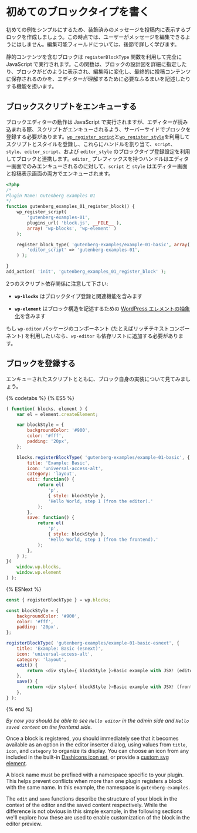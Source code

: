 <!-- # Writing Your First Block Type -->
# 初めてのブロックタイプを書く

<!-- To keep things simple for our first example, let's create a new block type which displays a styled message in a post. At this point, we won't allow the user to edit the message. We'll learn more about editable fields in later sections. -->
初めての例をシンプルにするため、装飾済みのメッセージを投稿内に表示するブロックを作成しましょう。この時点では、ユーザーがメッセージを編集できるようにはしません。編集可能フィールドについては、後節で詳しく学びます。

<!-- Blocks containing static content are implemented entirely in JavaScript using the `registerBlockType` function. This function is responsible for specifying the blueprint of a block, describing the behaviors necessary for the editor to understand how it appears, changes when edited, and is ultimately saved in the post's content. -->
静的コンテンツを含むブロックは `registerBlockType` 関数を利用して完全に JavaScript で実行されます。この関数は、ブロックの設計図を詳細に指定したり、ブロックがどのように表示され、編集時に変化し、最終的に投稿コンテンツに保存されるのかを、エディターが理解するために必要なふるまいを記述したりする機能を担います。

<!-- ## Enqueuing Block Scripts -->
## ブロックスクリプトをエンキューする

<!-- While the block's editor behaviors are implemented in JavaScript, you'll need to register your block server-side to ensure that the script is enqueued when the editor loads. Register scripts and styles using [`wp_register_script`](https://developer.wordpress.org/reference/functions/wp_register_script/) and [`wp_register_style`](https://developer.wordpress.org/reference/functions/wp_register_style/), then assign these as handles associated with your block using the `script`, `style`, `editor_script`, and `editor_style` block type registration settings. The `editor_`-prefixed handles will only be enqueued in the context of the editor, while `script` and `style` will be enqueued both in the editor and when viewing a post on the front of your site. -->
ブロックエディターの動作は JavaScript で実行されますが、エディターが読み込まれる際、スクリプトがエンキューされるよう、サーバーサイドでブロックを登録する必要があります。[`wp_register_script`](https://developer.wordpress.org/reference/functions/wp_register_script/)と[`wp_register_style`](https://developer.wordpress.org/reference/functions/wp_register_style/)を利用してスクリプトとスタイルを登録し、これらにハンドルを割り当て、`script`、`style`、`editor_script`、および `editor_style` のブロックタイプ登録設定を利用してブロックと連携します。`editor_` プレフィックスを持つハンドルはエディター画面でのみエンキューされるのに対して、`script` と `style` はエディター画面と投稿表示画面の両方でエンキューされます。

```php
<?php
/*
Plugin Name: Gutenberg examples 01
*/
function gutenberg_examples_01_register_block() {
	wp_register_script(
		'gutenberg-examples-01',
		plugins_url( 'block.js', __FILE__ ),
		array( 'wp-blocks', 'wp-element' )
	);

	register_block_type( 'gutenberg-examples/example-01-basic', array(
		'editor_script' => 'gutenberg-examples-01',
	) );

}
add_action( 'init', 'gutenberg_examples_01_register_block' );
```

<!-- Note the two script dependencies: -->
2つのスクリプト依存関係に注意して下さい:

<!-- - __`wp-blocks`__ includes block type registration and related functions -->
- __`wp-blocks`__ はブロックタイプ登録と関連機能を含みます
<!-- - __`wp-element`__ includes the [WordPress Element abstraction](/packages/element/README.md) for describing the structure of your blocks -->
- __`wp-element`__ はブロック構造を記述するための [WordPress エレメントの抽象化](/packages/element/README.md)を含みます

<!-- If you were to use a component from the `wp-editor` package, for example the RichText component, you would also need to add `wp-editor` to the dependency list. -->
もし `wp-editor` パッケージのコンポーネント (たとえばリッチテキストコンポーネント) を利用したいなら、`wp-editor` も依存リストに追加する必要があります。

<!-- ## Registering the Block -->
## ブロックを登録する

<!-- With the script enqueued, let's look at the implementation of the block itself: -->
エンキューされたスクリプトとともに、ブロック自身の実装について見てみましょう。

{% codetabs %}
{% ES5 %}
```js
( function( blocks, element ) {
	var el = element.createElement;

	var blockStyle = {
		backgroundColor: '#900',
		color: '#fff',
		padding: '20px',
	};

	blocks.registerBlockType( 'gutenberg-examples/example-01-basic', {
		title: 'Example: Basic',
		icon: 'universal-access-alt',
		category: 'layout',
		edit: function() {
			return el(
				'p',
				{ style: blockStyle },
				'Hello World, step 1 (from the editor).'
			);
		},
		save: function() {
			return el(
				'p',
				{ style: blockStyle },
				'Hello World, step 1 (from the frontend).'
			);
		},
	} );
}(
	window.wp.blocks,
	window.wp.element
) );
```
{% ESNext %}
```js
const { registerBlockType } = wp.blocks;

const blockStyle = {
	backgroundColor: '#900',
	color: '#fff',
	padding: '20px',
};

registerBlockType( 'gutenberg-examples/example-01-basic-esnext', {
	title: 'Example: Basic (esnext)',
	icon: 'universal-access-alt',
	category: 'layout',
	edit() {
		return <div style={ blockStyle }>Basic example with JSX! (editor)</div>;
	},
	save() {
		return <div style={ blockStyle }>Basic example with JSX! (front)</div>;
	},
} );
```
{% end %}

_By now you should be able to see `Hello editor` in the admin side and `Hello saved content` on the frontend side._

Once a block is registered, you should immediately see that it becomes available as an option in the editor inserter dialog, using values from `title`, `icon`, and `category` to organize its display. You can choose an icon from any included in the built-in [Dashicons icon set](https://developer.wordpress.org/resource/dashicons/), or provide a [custom svg element](/docs/designers-developers/developers/block-api/block-registration.md#icon-optional).

A block name must be prefixed with a namespace specific to your plugin. This helps prevent conflicts when more than one plugin registers a block with the same name. In this example, the namespace is `gutenberg-examples`.

The `edit` and `save` functions describe the structure of your block in the context of the editor and the saved content respectively. While the difference is not obvious in this simple example, in the following sections we'll explore how these are used to enable customization of the block in the editor preview.
